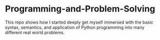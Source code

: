# Programming-and-Problem-Solving

This repo shows how I started deeply get myself immersed with the basic syntax, semantics, and application of Python programming into many different real world problems.
